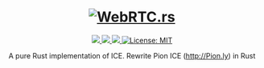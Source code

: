 <h1 align="center">
 <a href="https://webrtc.rs"><img src="https://github.com/webrtc-rs/webrtc/doc/webrtc.rs.png" alt="WebRTC.rs"></a>
 <br>
</h1>
<p align="center">
 <a href="https://github.com/webrtc-rs/ice/actions"> 
  <img src="https://github.com/webrtc-rs/ice/workflows/Cargo/badge.svg">
 </a> 
 <a href="https://codecov.io/gh/webrtc-rs/ice"> 
  <img src="https://codecov.io/gh/webrtc-rs/ice/branch/main/graph/badge.svg">
 </a>
 <a href="https://deps.rs/repo/github/webrtc-rs/ice"> 
  <img src="https://deps.rs/repo/github/webrtc-rs/ice/status.svg">
 </a>
 <a href="https://github.com/webrtc-rs/ice/blob/master/LICENSE">
  <img src="https://img.shields.io/badge/License-MIT-yellow.svg" alt="License: MIT">
 </a>
</p>
<p align="center">
 A pure Rust implementation of ICE. Rewrite Pion ICE (<a href="http://Pion.ly">http://Pion.ly</a>) in Rust
</p>
